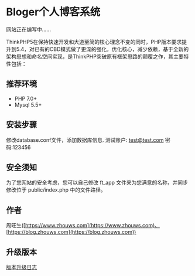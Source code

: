 Bloger个人博客系统
===============



网站正在编写中......



ThinkPHP5在保持快速开发和大道至简的核心理念不变的同时，PHP版本要求提升到5.4，对已有的CBD模式做了更深的强化，优化核心，减少依赖，基于全新的架构思想和命名空间实现，是ThinkPHP突破原有框架思路的颠覆之作，其主要特性包括：

## 推荐环境

- PHP 7.0+
- Mysql 5.5+



## 安装步骤
修改database.conf文件，添加数据库信息.
测试账户: test@test.com  密码:123456



## 安全须知

为了您网站的安全考虑，您可以自己修改 ft_app 文件夹为您满意的名称，并同步修改位于 public/index.php 中的文件路径。


## 作者
周旺生([https://www.zhouws.com](https://www.zhouws.com)、[https://blog.zhouws.com](https://blog.zhouws.com))

## 升级版本
[版本升级日志](update.md)



